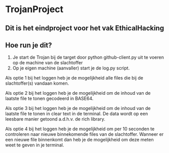 # TrojanProject
## Dit is het eindproject voor het vak EthicalHacking

## Hoe run je dit?
1. Je start de Trojan bij de target door python github-client.py uit te voeren op de machine van de slachtoffer
2. Op je eigen machine (aanvaller) start je de log.py script. 

  Als optie 1 bij het loggen heb je de mogelijkheid alle files die bij de slachtoffer(s) vandaan komen.
  
  Als optie 2 bij het loggen heb je de mogelijkheid om de inhoud van de laatste file te tonen gecodeerd in BASE64.
  
  Als optie 3 bij het loggen heb je de mogelijkheid om de inhoud van de laatste file te tonen in clear text in de terminal. De data wordt op een leesbare manier getoond a.d.h.v. de rich library.  
  
  Als optie 4 bij het loggen heb je de mogelijkheid om per 10 seconden te controleren naar nieuwe binnekomende files van de slachtoffer. Wanneer er een nieuwe file binnenkomt dan heb je de mogelijkheid om deze meten weet te geven in je terminal. 
